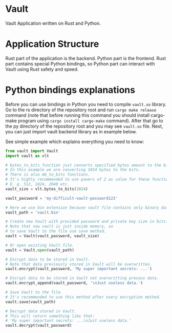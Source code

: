 # Vault
Vault Application written on Rust and Python.

# Application Structure
Rust part of the application is the backend. Python part is the frontend.
Rust part contains special Python bindings, so Python part can interact with Vault using Rust safety and speed.

# Python bindings explanations
Before you can use bindings in Python you need to compile `vault.so` library. Go to the rs directory of the repository root and run `cargo make release` command (note that before running this command you should install cargo-make program using `cargo install cargo-make` command). After that go to the py directory of the repository root and you may see `vault.so` file. Next, you can just import vault backend library as in example below.

See simple example which explains everything you need to know:
```python
from vault import Vault
import vault as vlt

# bytes_to_bits function just converts specified bytes amount to the bits one.
# In this example we are converting 1024 bytes to the bits.
# There is also mb_to_bits functions.
# It's highly recommended to use powers of 2 as value for these functions
# E. g. 512, 1024, 2048 etc.
vault_size = vlt.bytes_to_bits(1024)

vault_password = 'my-difficult-vault-password123'

# Here we use bin extension because vault file contains only binary data.
vault_path = 'vault.bin'

# Create new Vault with provided password and private key size in bits.
# Note that now vault is just inside memory, so
# to save Vault to the file use save method.
vault = Vault(vault_password, vault_size)

# Or open existing Vault file.
vault = Vault.open(vault_path)

# Encrypt data to be stored in Vault.
# Note that data previously stored in Vault will be overwritten.
vault.encrypt(vault_password, 'My super important secrets: ...')

# Encrypt data to be stored in Vault not overwritting prevous data.
vault.encrypt_append(vault_password, '\nJust useless data.')

# Save Vault to the file.
# It's recommended to use this method after every encryption method.
vault.save(vault_path)

# Decrypt data stored in Vault.
# This will return something like that:
# 'My super important secrets: ...\nJust useless data.'
vault.decrypt(vault_password)
```
